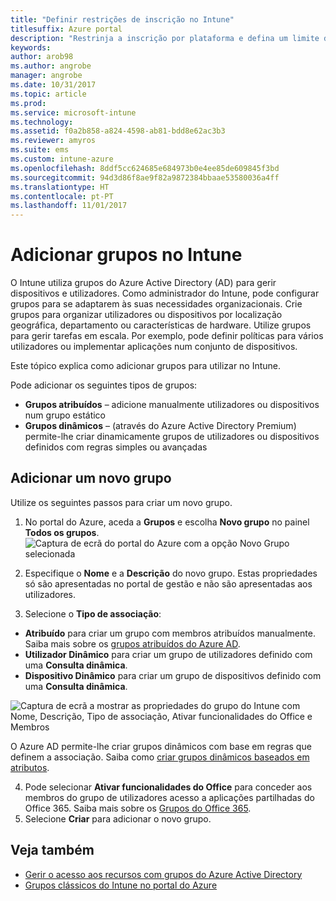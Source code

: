 ```yaml
---
title: "Definir restrições de inscrição no Intune"
titlesuffix: Azure portal
description: "Restrinja a inscrição por plataforma e defina um limite de inscrição de dispositivos no Intune. \""
keywords: 
author: arob98
ms.author: angrobe
manager: angrobe
ms.date: 10/31/2017
ms.topic: article
ms.prod: 
ms.service: microsoft-intune
ms.technology: 
ms.assetid: f0a2b858-a824-4598-ab81-bdd8e62ac3b3
ms.reviewer: amyros
ms.suite: ems
ms.custom: intune-azure
ms.openlocfilehash: 8ddf5cc624685e684973b0e4ee85de609845f3bd
ms.sourcegitcommit: 94d3d86f8ae9f82a9872384bbaae53580036a4ff
ms.translationtype: HT
ms.contentlocale: pt-PT
ms.lasthandoff: 11/01/2017
---
```

# <a name="add-groups-in-intune"></a>Adicionar grupos no Intune
O Intune utiliza grupos do Azure Active Directory (AD) para gerir dispositivos e utilizadores. Como administrador do Intune, pode configurar grupos para se adaptarem às suas necessidades organizacionais. Crie grupos para organizar utilizadores ou dispositivos por localização geográfica, departamento ou características de hardware. Utilize grupos para gerir tarefas em escala. Por exemplo, pode definir políticas para vários utilizadores ou implementar aplicações num conjunto de dispositivos.

Este tópico explica como adicionar grupos para utilizar no Intune.

Pode adicionar os seguintes tipos de grupos:
- **Grupos atribuídos** – adicione manualmente utilizadores ou dispositivos num grupo estático
- **Grupos dinâmicos** – (através do Azure Active Directory Premium) permite-lhe criar dinamicamente grupos de utilizadores ou dispositivos definidos com regras simples ou avançadas

## <a name="add-a-new-group"></a>Adicionar um novo grupo

Utilize os seguintes passos para criar um novo grupo.
1. No portal do Azure, aceda a **Grupos** e escolha **Novo grupo** no painel **Todos os grupos**.
  ![Captura de ecrã do portal do Azure com a opção Novo Grupo selecionada](./media/groups-add-new.png)
2. Especifique o **Nome** e a **Descrição** do novo grupo. Estas propriedades só são apresentadas no portal de gestão e não são apresentadas aos utilizadores.

3. Selecione o **Tipo de associação**:
  - **Atribuído** para criar um grupo com membros atribuídos manualmente. Saiba mais sobre os [grupos atribuídos do Azure AD](https://docs.microsoft.com/azure/active-directory/active-directory-groups-create-azure-portal).
  - **Utilizador Dinâmico** para criar um grupo de utilizadores definido com uma **Consulta dinâmica**.
  - **Dispositivo Dinâmico** para criar um grupo de dispositivos definido com uma **Consulta dinâmica**.

  ![Captura de ecrã a mostrar as propriedades do grupo do Intune com Nome, Descrição, Tipo de associação, Ativar funcionalidades do Office e Membros](./media/groups-add-properties.png)

  O Azure AD permite-lhe criar grupos dinâmicos com base em regras que definem a associação. Saiba como [criar grupos dinâmicos baseados em atributos](https://docs.microsoft.com/azure/active-directory/active-directory-groups-dynamic-membership-azure-portal).

4. Pode selecionar **Ativar funcionalidades do Office** para conceder aos membros do grupo de utilizadores acesso a aplicações partilhadas do Office 365. Saiba mais sobre os [Grupos do Office 365](https://support.office.com/article/Learn-about-Office-365-groups-b565caa1-5c40-40ef-9915-60fdb2d97fa2).
5. Selecione **Criar** para adicionar o novo grupo.

## <a name="see-also"></a>Veja também
- [Gerir o acesso aos recursos com grupos do Azure Active Directory](https://docs.microsoft.com/azure/active-directory/active-directory-manage-groups)
- [Grupos clássicos do Intune no portal do Azure](groups-get-started.md)
